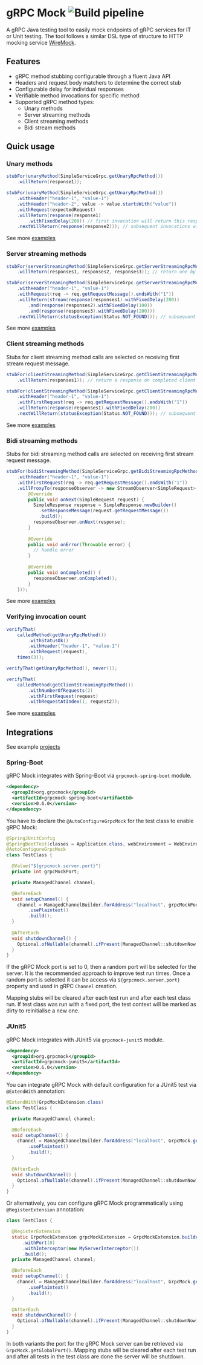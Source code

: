 # gRPC Mock ![Build pipeline](https://github.com/Fadelis/grpcmock/workflows/Build%20pipeline/badge.svg)

A gRPC Java testing tool to easily mock endpoints of gRPC services for IT or Unit testing.
The tool follows a similar DSL type of structure to HTTP mocking service [WireMock](https://github.com/tomakehurst/wiremock).

## Features

 - gRPC method stubbing configurable through a fluent Java API
 - Headers and request body matchers to determine the correct stub
 - Configurable delay for individual responses
 - Verifiable method invocations for specific method
 - Supported gRPC method types:
    - Unary methods
    - Server streaming methods
    - Client streaming methods
    - Bidi stream methods

## Quick usage

### Unary methods

```java
stubFor(unaryMethod(SimpleServiceGrpc.getUnaryRpcMethod())
    .willReturn(response1));

stubFor(unaryMethod(SimpleServiceGrpc.getUnaryRpcMethod())
    .withHeader("header-1", "value-1")
    .withHeader("header-2", value -> value.startsWith("value"))
    .withRequest(expectedRequest)
    .willReturn(response(response1)
        .withFixedDelay(200)) // first invocation will return this response after 200 ms
    .nextWillReturn(response(response2))); // subsequent invocations will return this response
```

See more [examples](grpcmock-core/src/test/java/org/grpcmock/GrpcMockUnaryMethodTest.java)

### Server streaming methods

```java
stubFor(serverStreamingMethod(SimpleServiceGrpc.getServerStreamingRpcMethod())
    .willReturn(responses1, responses2, responses3)); // return one by one with no delay

stubFor(serverStreamingMethod(SimpleServiceGrpc.getServerStreamingRpcMethod())
    .withHeader("header-1", "value-1")
    .withRequest(req -> req.getRequestMessage().endsWith("1"))
    .willReturn(stream(response(responses1).withFixedDelay(200))
        .and(response(responses2).withFixedDelay(100))
        .and(response(responses3).withFixedDelay(200)))
    .nextWillReturn(statusException(Status.NOT_FOUND))); // subsequent invocations will return status exception
```

See more [examples](grpcmock-core/src/test/java/org/grpcmock/GrpcMockServerStreamingMethodTest.java)

### Client streaming methods

Stubs for client streaming method calls are selected on receiving first stream request message.

```java
stubFor(clientStreamingMethod(SimpleServiceGrpc.getClientStreamingRpcMethod())
    .willReturn(responses1)); // return a response on completed client streaming requests

stubFor(clientStreamingMethod(SimpleServiceGrpc.getClientStreamingRpcMethod())
    .withHeader("header-1", "value-1")
    .withFirstRequest(req -> req.getRequestMessage().endsWith("1"))
    .willReturn(response(responses1).withFixedDelay(200))
    .nextWillReturn(statusException(Status.NOT_FOUND))); // subsequent invocations will return status exception
```

See more [examples](grpcmock-core/src/test/java/org/grpcmock/GrpcMockClientStreamingMethodTest.java)

### Bidi streaming methods

Stubs for bidi streaming method calls are selected on receiving first stream request message.

```java
stubFor(bidiStreamingMethod(SimpleServiceGrpc.getBidiStreamingRpcMethod())
    .withHeader("header-1", "value-1")
    .withFirstRequest(req -> req.getRequestMessage().endsWith("1"))
    .willProxyTo(responseObserver -> new StreamObserver<SimpleRequest>() {
        @Override
        public void onNext(SimpleRequest request) {
          SimpleResponse response = SimpleResponse.newBuilder()
            .setResponseMessage(request.getRequestMessage())
            .build();
          responseObserver.onNext(response);
        }
        
        @Override
        public void onError(Throwable error) {
          // handle error
        }
        
        @Override
        public void onCompleted() {
          responseObserver.onCompleted();
        }
    }));
```

See more [examples](grpcmock-core/src/test/java/org/grpcmock/GrpcMockBidiStreamingMethodTest.java)

### Verifying invocation count

```java
verifyThat(
    calledMethod(getUnaryRpcMethod())
        .withStatusOk()
        .withHeader("header-1", "value-1")
        .withRequest(request),
    times(3));

verifyThat(getUnaryRpcMethod(), never());

verifyThat(
    calledMethod(getClientStreamingRpcMethod())
        .withNumberOfRequests(2)
        .withFirstRequest(request)
        .withRequestAtIndex(1, request2));
```

See more [examples](grpcmock-core/src/test/java/org/grpcmock/GrpcMockVerifyTest.java)

## Integrations

See example [projects](grpcmock-examples)

### Spring-Boot

gRPC Mock integrates with Spring-Boot via `grpcmock-spring-boot` module.

```xml
<dependency>
  <groupId>org.grpcmock</groupId>
  <artifactId>grpcmock-spring-boot</artifactId>
  <version>0.6.0</version>
</dependency>
```

You have to declare the `@AutoConfigureGrpcMock` for the test class to enable gRPC Mock:

```java
@SpringJUnitConfig
@SpringBootTest(classes = Application.class, webEnvironment = WebEnvironment.NONE)
@AutoConfigureGrpcMock
class TestClass {

  @Value("${grpcmock.server.port}")
  private int grpcMockPort;

  private ManagedChannel channel;

  @BeforeEach
  void setupChannel() {
    channel = ManagedChannelBuilder.forAddress("localhost", grpcMockPort)
        .usePlaintext()
        .build();
  }
  
  @AfterEach
  void shutdownChannel() {
    Optional.ofNullable(channel).ifPresent(ManagedChannel::shutdownNow);
  }
}
```

If the gRPC Mock port is set to 0, then a random port will be selected for the server.
It is the recommended approach to improve test run times.
Once a random port is selected it can be access via `${grpcmock.server.port}` property and used in gRPC `Channel` creation.

Mapping stubs will be cleared after each test run and after each test class run.
If test class was run with a fixed port, the test context will be marked as dirty to reinitialise a new one.

### JUnit5

gRPC Mock integrates with JUnit5 via `grpcmock-junit5` module.

```xml
<dependency>
  <groupId>org.grpcmock</groupId>
  <artifactId>grpcmock-junit5</artifactId>
  <version>0.6.0</version>
</dependency>
```

You can integrate gRPC Mock with default configuration for a JUnit5 test via `@ExtendWith` annotation:

```java
@ExtendWith(GrpcMockExtension.class)
class TestClass {

  private ManagedChannel channel;

  @BeforeEach
  void setupChannel() {
    channel = ManagedChannelBuilder.forAddress("localhost", GrpcMock.getGlobalPort())
        .usePlaintext()
        .build();
  }
  
  @AfterEach
  void shutdownChannel() {
    Optional.ofNullable(channel).ifPresent(ManagedChannel::shutdownNow);
  }
}
```

Or alternatively, you can configure gRPC Mock programmatically using `@RegisterExtension` annotation:

```java
class TestClass {

  @RegisterExtension
  static GrpcMockExtension grpcMockExtension = GrpcMockExtension.builder()
      .withPort(0)
      .withInterceptor(new MyServerInterceptor())
      .build();
  private ManagedChannel channel;

  @BeforeEach
  void setupChannel() {
    channel = ManagedChannelBuilder.forAddress("localhost", GrpcMock.getGlobalPort())
        .usePlaintext()
        .build();
  }

  @AfterEach
  void shutdownChannel() {
    Optional.ofNullable(channel).ifPresent(ManagedChannel::shutdownNow);
  }
}
```

In both variants the port for the gRPC Mock server can be retrieved via `GrpcMock.getGlobalPort()`.
Mapping stubs will be cleared after each test run and
after all tests in the test class are done the server will be shutdown.